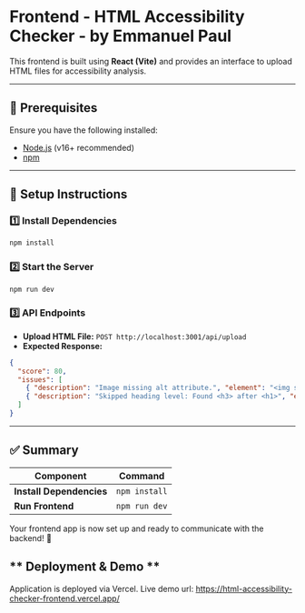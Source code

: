 # **Frontend - HTML Accessibility Checker - by Emmanuel Paul**

This frontend is built using **React (Vite)** and provides an interface to upload HTML files for accessibility analysis.

---

## **📌 Prerequisites**
Ensure you have the following installed:
- [Node.js](https://nodejs.org/) (v16+ recommended)
- [npm](https://www.npmjs.com/)

---

## **🚀 Setup Instructions**

### **1️⃣ Install Dependencies**
```sh
npm install
```

### **2️⃣ Start the Server**
```sh
npm run dev
```

### **3️⃣ API Endpoints**

- **Upload HTML File:** `POST http://localhost:3001/api/upload`
- **Expected Response:**

```json
{
  "score": 80,
  "issues": [
    { "description": "Image missing alt attribute.", "element": "<img src='logo.png'>" },
    { "description": "Skipped heading level: Found <h3> after <h1>", "element": "<h3>Main Section</h3>" }
  ]
}
```

---

## **✅ Summary**

| Component                | Command          |
| ------------------------ | ---------------- |
| **Install Dependencies** | `npm install`    |
| **Run Frontend**         | `npm run dev`    |

Your frontend app is now set up and ready to communicate with the backend! 🚀

## ** Deployment & Demo **

Application is deployed via Vercel. 
Live demo url: https://html-accessibility-checker-frontend.vercel.app/
